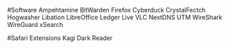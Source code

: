 
#Software 
Ampehtamine
BitWarden
Firefox
Cyberduck
CrystalFectch
Hogwasher
Libation
LibreOffice
Ledger Live
VLC
NextDNS
UTM
WireShark
WireGuard
xSearch

#Safari Extensions
Kagi
Dark Reader
